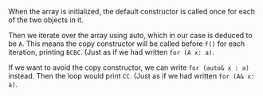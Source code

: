 When the array is initialized, the default constructor is called once for each of the two objects in it.

Then we iterate over the array using auto, which in our case is deduced to be `A`. This means the copy constructor will be called before `f()` for each iteration, printing `BCBC`. (Just as if we had written `for (A x: a)`.

If we want to avoid the copy constructor, we can write `for (auto& x : a)` instead. Then the loop would print `CC`. (Just as if we had written `for (A& x: a)`.